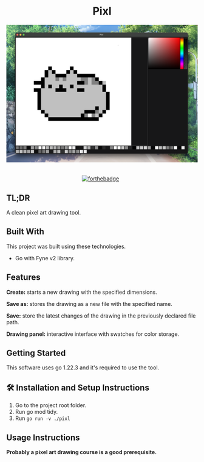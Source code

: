 <h1 align="center">
  Pixl<br/>
</h1>
<div align="center">
  <img alt="Demo" src="./pixl-readme-img.png" />
</div>

<br/>

<center>

[![forthebadge](https://forthebadge.com/images/badges/built-with-love.svg)](https://forthebadge.com) &nbsp;

</center>

## TL;DR

A clean pixel art drawing tool.

## Built With
This project was built using these technologies.

- Go with Fyne v2 library.

## Features

**Create:** starts a new drawing with the specified dimensions.

**Save as:** stores the drawing as a new file with the specified name.

**Save:** store the latest changes of the drawing in the previously declared file path.

**Drawing panel:** interactive interface with swatches for color storage.

## Getting Started

This software uses go 1.22.3 and it's required to use the tool.

## 🛠 Installation and Setup Instructions

1. Go to the project root folder.
2. Run go mod tidy.
3. Run `go run -v ./pixl`

## Usage Instructions

**Probably a pixel art drawing course is a good prerequisite.**
